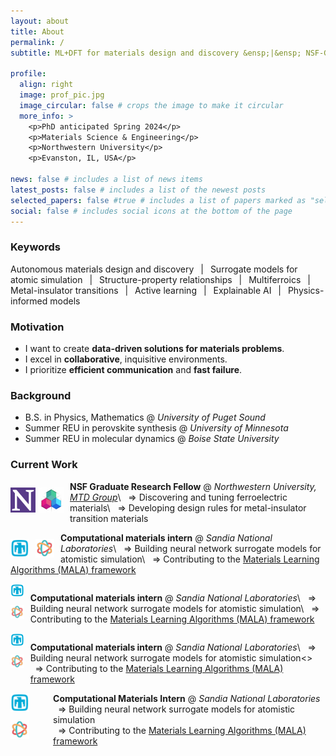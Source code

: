 ```yaml
---
layout: about
title: About
permalink: /
subtitle: ML+DFT for materials design and discovery &ensp;|&ensp; NSF-GRF &ensp;|&ensp; Rondinelli Group

profile:
  align: right
  image: prof_pic.jpg
  image_circular: false # crops the image to make it circular
  more_info: >
    <p>PhD anticipated Spring 2024</p>
    <p>Materials Science & Engineering</p> 
    <p>Northwestern University</p>
    <p>Evanston, IL, USA</p>

news: false # includes a list of news items
latest_posts: false # includes a list of the newest posts
selected_papers: false #true # includes a list of papers marked as "selected={true}"
social: false # includes social icons at the bottom of the page
---
```


<!-- TODO:
    - Add icons for background schools
 -->

### Keywords
Autonomous materials design and discovery &ensp;|&ensp; Surrogate models for atomic simulation &ensp;|&ensp; Structure-property relationships &ensp;|&ensp; Multiferroics &ensp;|&ensp; Metal-insulator transitions &ensp;|&ensp; Active learning &ensp;|&ensp; Explainable AI &ensp;|&ensp; Physics-informed models
 <!-- &ensp;|&ensp; Uncertainty quantification &ensp;|&ensp; Data visualization -->


### Motivation
- I want to create **data-driven solutions for materials problems**. 
- I excel in **collaborative**, inquisitive environments. 
- I prioritize **efficient communication** and **fast failure**.

<!-- 

<div style="display: flex; align-items: center;">
  <img src="assets/img/logo_ups.jpg" alt="Logo" style="width: 100px; float: left; margin-right: 10px;">
  <p>
    <strong>University of Puget Sound</strong>
    B.S. in Physics, Mathematics | Minor Computer Science (2014-2018)
    <br>

  </p>
</div>

&nbsp;

<div style="display: flex; align-items: center;">
  <img src="assets/img/logo_umn.png" alt="Logo" style="width: 70px; float: left; margin-right: 10px;">
  <p>
    Summer REU in perovskite synthesis @ <em>University of Minnesota</em>
  </p>
</div> -->

### Background
- B.S. in Physics, Mathematics @ *University of Puget Sound*
- Summer REU in perovskite synthesis @ *University of Minnesota*
- Summer REU in molecular dynamics @ *Boise State University*

### Current Work

<img src="assets/img/logo_nu.png"   alt="NU logo"           style="width: 40px; float: left; margin-right: 5px; margin-bottom: 10px; margin-top: 10px;">
<img src="assets/img/logo_mtdg.png" alt="MTDG logo"         style="width: 40px; float: left; margin-right: 10px; margin-bottom: 10px; margin-top: 10px;">

**NSF Graduate Research Fellow** @ *Northwestern University, [MTD Group](https://mtd.mccormick.northwestern.edu/)*\\
&nbsp;&nbsp;⇒ Discovering and tuning ferroelectric materials\\
&nbsp;&nbsp;⇒ Developing design rules for metal-insulator transition materials

<img src="assets/img/logo_sandia.png" alt="Sandia logo"     style="width: 30px; float: left; margin-right: 10px; margin-bottom: 10px; margin-top: 10px;">
<img src="assets/img/logo_mala.png"   alt="MALA logo"       style="width: 30px; float: left; margin-right: 10px; margin-bottom: 10px; margin-top: 10px;">

**Computational materials intern** @ *Sandia National Laboratories*\\
&nbsp;&nbsp;⇒ Building neural network surrogate models for atomistic simulation\\
&nbsp;&nbsp;⇒ Contributing to the [Materials Learning Algorithms (MALA) framework ](https://github.com/mala-project/mala)


<div style="display: flex;">
  <div style="margin-right: 10px;">
    <img src="assets/img/logo_sandia.png" alt="Sandia logo" style="width: 30px; margin-bottom: 10px;">
    <img src="assets/img/logo_mala.png" alt="MALA logo" style="width: 30px;">
  </div>

**Computational materials intern** @ *Sandia National Laboratories*\\
&nbsp;&nbsp;⇒ Building neural network surrogate models for atomistic simulation\\
&nbsp;&nbsp;⇒ Contributing to the [Materials Learning Algorithms (MALA) framework ](https://github.com/mala-project/mala)

</div>

<div style="display: flex; align-items: start;">
  <div style="margin-right: 10px;">
    <img src="assets/img/logo_sandia.png" alt="Sandia logo" style="width: 30px; margin-bottom: 10px;">
    <img src="assets/img/logo_mala.png" alt="MALA logo" style="width: 30px;">
  </div>
  <div>

**Computational materials intern** @ *Sandia National Laboratories*\\
&nbsp;&nbsp;⇒ Building neural network surrogate models for atomistic simulation<>
&nbsp;&nbsp;⇒ Contributing to the [Materials Learning Algorithms (MALA) framework ](https://github.com/mala-project/mala)

  </div>
</div>

<div style="display: flex; align-items: start;">
  <div style="margin-right: 10px;">
    <img src="assets/img/logo_sandia.png" alt="Sandia logo" style="width: 30px; margin-bottom: 10px;">
    <img src="assets/img/logo_mala.png" alt="MALA logo" style="width: 30px;">
  </div>
  <div>
  <strong>Computational Materials Intern</strong> @ <em>Sandia National Laboratories</em><br>
  &nbsp;&nbsp;⇒ Building neural network surrogate models for atomistic simulation<br>
  &nbsp;&nbsp;⇒ Contributing to the <a href=https://github.com/mala-project/mala> Materials Learning Algorithms (MALA) framework</a>
  </div>
</div>

<!-- <img src="assets/img/logo_sandia.png" alt="NU logo"     style="width: 30px; float: left; margin-right: 10px; margin-bottom: 10px; margin-top: 10px;">
<br>
<img src="assets/img/logo_mala.png" alt="MALA logo" style="width: 30px; float: left; margin-right: 10px; margin-bottom: 10px; margin-top: 10px;">

**Computational materials intern** @ *Sandia National Laboratories*
⇒ Building neural network surrogate models for atomistic simulation ([Materials Learning Algorithms](https://github.com/mala-project/mala)) -->


<!-- ### Future Work
- Open to: Research and analytics positions in materials science, data science, and everything in between
- Dream job: Building autonomous materials discovery workflows -->


<!-- - **Current work**: I leverage materials informatics and first-principles methods to study the structure-property relationships in inorganic materials. -->
<!-- - Broad competency across Bayesian and frequentist machine learning methods and first-principles calculation, in both high-throughput and high-fidelity settings  -->
<!-- For my thesis work, I leverage materials informatics and first-principles methods to study the structure-property relationships in inorganic materials. My current foci are , active learning in neural network surrogate models for atomistic simulation, and elucidating the interplay between electronic, magnetic, and lattice-dynamical forces that drive metal-insulator transitions. -->

<!-- Write your biography here. Tell the world about yourself. Link to your favorite [subreddit](http://reddit.com). You can put a picture in, too. The code is already in, just name your picture `prof_pic.jpg` and put it in the `img/` folder.

Put your address / P.O. box / other info right below your picture. You can also disable any of these elements by editing `profile` property of the YAML header of your `_pages/about.md`. Edit `_bibliography/papers.bib` and Jekyll will render your [publications page](/al-folio/publications/) automatically.

Link to your social media connections, too. This theme is set up to use [Font Awesome icons](https://fontawesome.com/) and [Academicons](https://jpswalsh.github.io/academicons/), like the ones below. Add your Facebook, Twitter, LinkedIn, Google Scholar, or just disable all of them. -->
